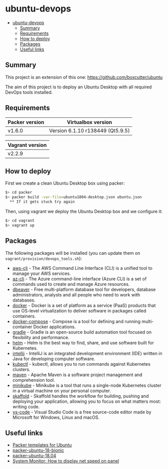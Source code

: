 # ubuntu-devops

- [ubuntu-devops](#ubuntu-devops)
  - [Summary](#summary)
  - [Requirements](#requirements)
  - [How to deploy](#how-to-deploy)
  - [Packages](#packages)
  - [Useful links](#useful-links)

## Summary

This project is an extension of this one: https://github.com/boxcutter/ubuntu

The aim of this project is to deploy an Ubuntu Desktop with all required DevOps tools installed.

## Requirements

| Packer version | Virtualbox version               |
| -------------- | -------------------------------- |
| v1.6.0         | Version 6.1.10 r138449 (Qt5.9.5) |

| Vagrant version |
| --------------- |
|  v2.2.9         |

## How to deploy

First we create a clean Ubuntu Desktop box using packer:

```sh
$> cd packer
$> packer build -var-file=ubuntu1804-desktop.json ubuntu.json
  ** If it gets stuck try again
```

Then, using vagrant we deploy the Ubuntu Desktop box and we configure it:

```sh
$> cd vagrant
$> vagrant up
```

## Packages

The following packages will be installed (you can update them on `vagrant/provision/devops_tools.sh`):

- [aws-cli](https://aws.amazon.com/cli/?nc1=h_ls) - The AWS Command Line Interface (CLI) is a unified tool to manage your AWS services.
- [az-cli](https://docs.microsoft.com/en-gb/cli/azure/install-azure-cli?view=azure-cli-latest) - The Azure command-line interface (Azure CLI) is a set of commands used to create and manage Azure resources.
- [dbeaver](https://dbeaver.io/) - Free multi-platform database tool for developers, database administrators, analysts and all people who need to work with databases.
- [docker](https://www.docker.com/) - Docker is a set of platform as a service (PaaS) products that use OS-level virtualization to deliver software in packages called containers.
- [docker-compose](https://docs.docker.com/compose/) - Compose is a tool for defining and running multi-container Docker applications. 
- [gradle](https://gradle.org/) - Gradle is an open-source build automation tool focused on flexibility and performance. 
- [helm](https://helm.sh/) - Helm is the best way to find, share, and use software built for Kubernetes.
- [intellij](https://www.jetbrains.com/idea/) - IntelliJ is an integrated development environment (IDE) written in Java for developing computer software. 
- [kubectl](https://kubernetes.io/docs/tasks/tools/install-kubectl/) - kubectl, allows you to run commands against Kubernetes clusters. 
- [maven](https://maven.apache.org/) - Apache Maven is a software project management and comprehension tool.
- [minikube](https://kubernetes.io/docs/tasks/tools/install-minikube/) - Minikube is a tool that runs a single-node Kubernetes cluster in a virtual machine on your personal computer.
- [skaffold](https://skaffold.dev/) - Skaffold handles the workflow for building, pushing and deploying your application, allowing you to focus on what matters most: writing code.
- [vs-code](https://code.visualstudio.com/) - Visual Studio Code is a free source-code editor made by Microsoft for Windows, Linux and macOS.

## Useful links

- [Packer templates for Ubuntu](https://github.com/boxcutter/ubuntu)
- [packer-ubuntu-18-bionic](https://github.com/aravindkumarsvg/packer-ubuntu-18-bionic)
- [packer-ubuntu-18.04](https://github.com/heizo/packer-ubuntu-18.04)
- [System Monitor: How to display net speed on panel](https://askubuntu.com/questions/866990/system-monitor-how-to-display-net-speed-on-panel)
